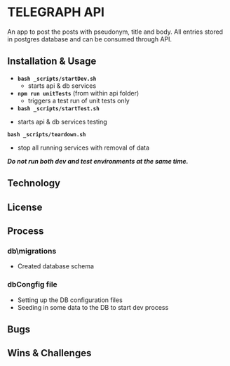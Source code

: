 # TELEGRAPH API

An app to post the posts with pseudonym, title and body. All entries stored in postgres database and can be consumed through API. 

## Installation & Usage 

+ **`bash _scripts/startDev.sh`**
    - starts api & db services
+ **`npm run unitTests`** (from within api folder)
    - triggers a test run of unit tests only
+ **`bash _scripts/startTest.sh`**
- starts api & db services testing

**`bash _scripts/teardown.sh`**
- stop all running services with removal of data

***Do not run both dev and test environments at the same time.***


## Technology

## License 

## Process 
### db\migrations 
+ Created database schema

### dbCongfig file
+ Setting up  the DB configuration files 
+ Seeding in some data to the DB to start dev process



## Bugs

## Wins & Challenges
